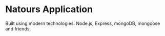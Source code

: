 # Natours Application

Built using modern technologies: Node.js, Express, mongoDB, mongoose and friends.
